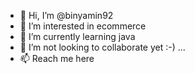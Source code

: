 - 👋 Hi, I’m @binyamin92
- 👀 I’m interested in ecommerce
- 🌱 I’m currently learning java
- 💞️ I’m not looking to collaborate yet :-) ...
- 📫 Reach me here

<!---
binyamin92/binyamin92 is a ✨ special ✨ repository because its `README.md` (this file) appears on your GitHub profile.
You can click the Preview link to take a look at your changes.
--->
